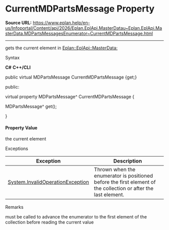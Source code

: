 # CurrentMDPartsMessage Property

**Source URL:** https://www.eplan.help/en-us/Infoportal/Content/api/2026/Eplan.EplApi.MasterDatau~Eplan.EplApi.MasterData.MDPartsMessagesEnumerator~CurrentMDPartsMessage.html

---

gets the current element in [Eplan::EplApi::MasterData:](Eplan.EplApi.MasterDatau~Eplan.EplApi.MasterData.MDPartsDatabaseMessages.html)

Syntax

**C#**
**C++/CLI**


public virtual MDPartsMessage CurrentMDPartsMessage {get;}

public:

virtual property MDPartsMessage^ CurrentMDPartsMessage {

   MDPartsMessage^ get();

}


#### Property Value

the current element

Exceptions

| Exception | Description |
| --- | --- |
| [System.InvalidOperationException](#) | Thrown when the enumerator is positioned before the first element of the collection or after the last element. |

Remarks

must be called to advance the enumerator to the first element of the collection before reading the current value
